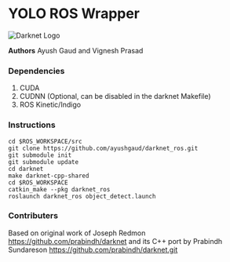 # YOLO ROS Wrapper 

![Darknet Logo](http://pjreddie.com/media/files/darknet-black-small.png)

**Authors** Ayush Gaud and Vignesh Prasad

### Dependencies
1. CUDA  
2. CUDNN (Optional, can be disabled in the darknet Makefile)
2. ROS Kinetic/Indigo


### Instructions

```
cd $ROS_WORKSPACE/src
git clone https://github.com/ayushgaud/darknet_ros.git
git submodule init
git submodule update
cd darknet
make darknet-cpp-shared
cd $ROS_WORKSPACE
catkin_make --pkg darknet_ros
roslaunch darknet_ros object_detect.launch
```
### Contributers

Based on original work of Joseph Redmon https://github.com/prabindh/darknet and its C++ port by Prabindh Sundareson https://github.com/prabindh/darknet.git
